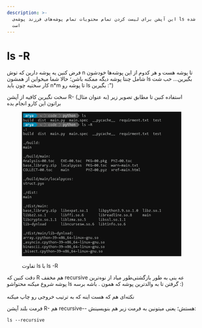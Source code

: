 ```yaml
---
description: >-
  این آپشن برای لیست کردن تمام محتویات تمام پوشه‌های فرزند پوشه‌ی ls گرفته شده
  است
---
```


# ls -R

فرض کنین یه پوشه دارین که توش n تا پوشه هست و هر کدوم از این پوشه‌ها خودشون شامل چنتا پوشه دیگه ممکنه باشن؛ حالا شما میخواین از همشون ls بگیرین... خب شت کار سختیه چون باید n\*m تا پوشه رو ls بگیرین :")

سخت نگیرین کافیه از آپشن R- استفاده کنین تا مطابق تصویر زیر (به عنوان مثال) براتون این کارو انجام بده

<figure><img src="../../.gitbook/assets/image (1) (2).png" alt=""><figcaption><p>تفاوت ls با ls -R</p></figcaption></figure>

دقت کنین که R هم مخفف recursive عه ینی به طور بازگشتی‌طور میاد از نوه‌ترین پوشه شروع میکنه محتواشو ls گرفتن تا به والدترین پوشه که همون . باشه برسه :)\
\
نکته‌ای هم که هست اینه که به ترتیب خروجی رو چاپ میکنه

فرمت بلند آپشن R- هم recursive-- هستش؛ یعنی میتونین به فرمت زیر هم بنویسینش:

```
ls --recursive
```
